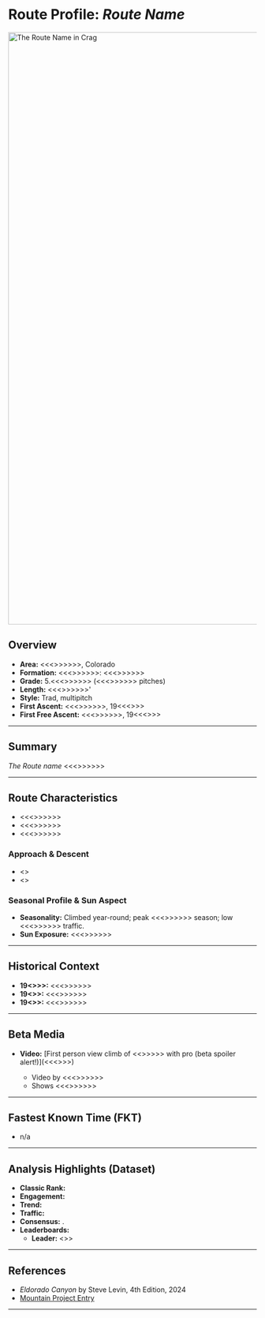 # Route Profile: *Route Name*

<img src="https://github.com/HarvestMondello/Colorado-climbing-route-analysis/blob/main/assets/route-name.png" alt="The Route Name in Crag" width="1200"/>

## Overview  
- **Area:** <<<>>>>>>, Colorado  
- **Formation:** <<<>>>>>>: <<<>>>>>>  
- **Grade:** 5.<<<>>>>>> (<<<>>>>>> pitches)  
- **Length:** <<<>>>>>>'  
- **Style:** Trad, multipitch  
- **First Ascent:** <<<>>>>>>, 19<<<>>> 
- **First Free Ascent:**  <<<>>>>>>, 19<<<>>> 

---

## Summary  
*The Route name* <<<>>>>>>

---

## Route Characteristics  
- <<<>>>>>>
- <<<>>>>>>
- <<<>>>>>>

### Approach & Descent 
- <>
- <>

### Seasonal Profile & Sun Aspect  
- **Seasonality:** Climbed year-round; peak <<<>>>>>> season; low <<<>>>>>> traffic.  
- **Sun Exposure:** <<<>>>>>>

---

## Historical Context  
- **19<>>>:** <<<>>>>>>
- **19<>>:** <<<>>>>>>  
- **19<>>:** <<<>>>>>>

---

## Beta Media  
- **Video:** [First person view climb of <<>>>>> with pro (beta spoiler alert!)](<<<<website>>>>)  
  - Video by <<<>>>>>>
  - Shows <<<>>>>>>

---

## Fastest Known Time (FKT)  
- n/a

---

## Analysis Highlights (Dataset)  
- **Classic Rank:** 
- **Engagement:**   
- **Trend:**   
- **Traffic:**  
- **Consensus:** .  
- **Leaderboards:**  
  - **Leader:** <>> 
 

---

## References  
- *Eldorado Canyon* by Steve Levin, 4th Edition, 2024  
- [Mountain Project Entry](https://www.mountainproject.com/route/<>>)  

---

<!-- AUTO:METRICS:START -->
<!-- AUTO:METRICS:END -->

<!-- AUTO:SEASONALITY:START -->
<!-- AUTO:SEASONALITY:END -->

<!-- AUTO:TOP_CLIMBERS:START -->
<!-- AUTO:TOP_CLIMBERS:END -->